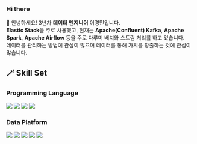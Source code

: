 ### Hi there 

👋 안녕하세요! 3년차 **데이터 엔지니어** 이경민입니다.  
**Elastic Stack**을 주로 사용했고, 현재는 **Apache(Confluent) Kafka**, **Apache Spark**, **Apache Airflow** 등을 주로 다루며 배치와 스트림 처리를 하고 있습니다.  
데이터를 관리하는 방법에 관심이 많으며 데이터를 통해 가치를 창출하는 것에 관심이 많습니다.

## 🪄 Skill Set
### Programming Language  
<img src="https://img.shields.io/badge/Python-red?style=flat-square&logo=Python&logoColor=white"/>
<img src="https://img.shields.io/badge/Java-3DDC84?style=flat-square&logo=Java&logoColor=white"/>
<img src="https://img.shields.io/badge/R-blue?style=flat-square&logo=R&logoColor=white"/>
<img src="https://img.shields.io/badge/SQL-yello?style=flat-square&logo=MySQL&logoColor=white"/>

### Data Platform  
<img src="https://img.shields.io/badge/Elastic_Stack-green?style=flat-square&logo=elastic&logoColor=white"/>
<img src="https://img.shields.io/badge/Kafka-black?style=flat-square&logo=apache&logoColor=white"/>
<img src="https://img.shields.io/badge/Spark-orange?style=flat-square&logo=apache&logoColor=white"/>
<img src="https://img.shields.io/badge/Airflow-blue?style=flat-square&logo=apache&logoColor=white"/>
<img src="https://img.shields.io/badge/NiFi-gray?style=flat-square&logo=apache&logoColor=white"/>


<!--
**kyeongminlee/kyeongminlee** is a ✨ _special_ ✨ repository because its `README.md` (this file) appears on your GitHub profile.

Here are some ideas to get you started:

- 🔭 I’m currently working on ...
- 🌱 I’m currently learning ...
- 👯 I’m looking to collaborate on ...
- 🤔 I’m looking for help with ...
- 💬 Ask me about ...
- 📫 How to reach me: ...
- 😄 Pronouns: ...
- ⚡ Fun fact: ...
-->
